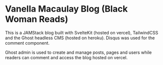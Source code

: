 # Vanella Macaulay Blog (Black Woman Reads)

This is a JAMStack blog built with SvelteKit (hosted on vercel), TailwindCSS and the Ghost headless CMS (hosted on heroku). Disqus was used for the comment component.

Ghost admin is used to create and manage posts, pages and users while readers can comment and access the blog hosted on vercel.
